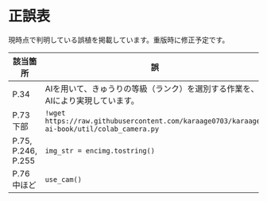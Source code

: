 # 正誤表

現時点で判明している誤植を掲載しています。重版時に修正予定です。

| 該当箇所 | 誤 | 正 | 備考 |
| -- | -- | -- | -- |
| P.34 | AIを用いて、きゅうりの等級（ランク）を選別する作業を、AIにより実現しています。 | AIを用いて、きゅうりの等級（ランク）を選別する作業を実現しています。| [#5](https://github.com/karaage0703/karaage-ai-book/issues/5)|
| P.73 下部 | `!wget https://raw.githubusercontent.com/karaage0703/karaage-ai-book/util/colab_camera.py` | `!wget https://raw.githubusercontent.com/karaage0703/karaage-ai-book/master/util/colab_camera.py` | [#2](https://github.com/karaage0703/karaage-ai-book/issues/2) |
| P.75, P.246, P.255 | `img_str = encimg.tostring()` | `img_str = encimg.tobytes()` | [#4](https://github.com/karaage0703/karaage-ai-book/issues/4), [#20](https://github.com/karaage0703/karaage-ai-book/issues/20) |
| P.76 中ほど | `use_cam()` | `colab_camera.use_cam()` | [#3](https://github.com/karaage0703/karaage-ai-book/issues/3) |


